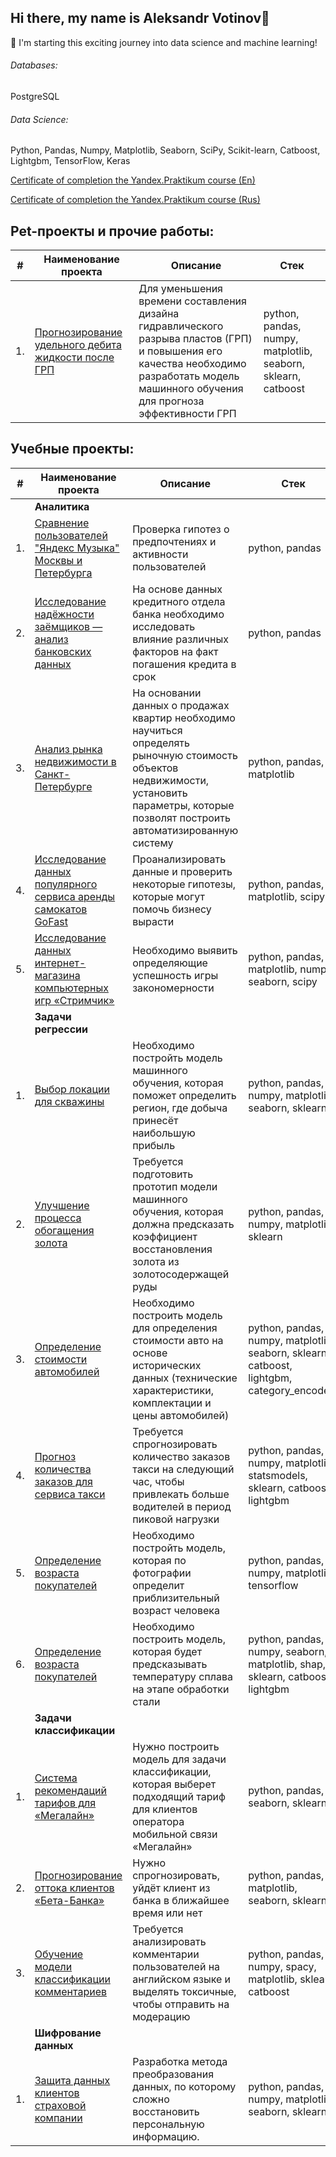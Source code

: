 ## Hi there, my name is Aleksandr Votinov👋

🔭 I'm starting this exciting journey into data science and machine learning!

###### Databases: 
PostgreSQL

###### Data Science: 
Python, Pandas, Numpy, Matplotlib, Seaborn, SciPy, Scikit-learn, Catboost, Lightgbm, TensorFlow, Keras

[Certificate of completion the Yandex.Praktikum course (En)](https://github.com/VotinovAlS/VotinovAlS/blob/main/yandex_ds_certificate_en.pdf)

[Certificate of completion the Yandex.Praktikum course (Rus)](https://github.com/VotinovAlS/VotinovAlS/blob/main/yandex_ds_certificate_rus.pdf)

## Pet-проекты и прочие работы:

| #    | Наименование проекта                | Описание                                                     | Стек                                                         |
| ---- | ------------------------------------------------------------ | ------------------------------------------------------------ | ------------------------------------------------------------ |
| 1.   | [Прогнозирование удельного дебита жидкости после ГРП](https://github.com/VotinovAlS/Portfolio/blob/master/Pet_Projects/P1_Forecasting_Fracturing_Efficiency/P1_Forecasting_Fracturing_Efficiency.ipynb) | Для уменьшения времени составления дизайна гидравлического разрыва пластов (ГРП) и повышения его качества необходимо разработать модель машинного обучения для прогноза эффективности ГРП  | python, pandas, numpy, matplotlib, seaborn, sklearn, catboost   |



## Учебные проекты:

| #    | Наименование проекта                | Описание                                                     | Стек                                                         |
| ---- | ------------------------------------------------------------ | ------------------------------------------------------------ | ------------------------------------------------------------ |
||**Аналитика**|
| 1.   | [Сравнение пользователей "Яндекс Музыка" Москвы и Петербурга](https://github.com/VotinovAlS/Portfolio/tree/master/Yandex_Praktikum_Projects/1.Yandex_Music) | Проверка гипотез о предпочтениях и активности пользователей | python, pandas|
| 2.   | [Исследование надёжности заёмщиков — анализ банковских данных](https://github.com/VotinovAlS/Portfolio/tree/master/Yandex_Praktikum_Projects/2.Borrowers_Reliability_Research) | На основе данных кредитного отдела банка необходимо исследовать влияние различных факторов на факт погашения кредита в срок | python, pandas      |
| 3.   | [Анализ рынка недвижимости в Санкт-Петербурге](https://github.com/VotinovAlS/Portfolio/tree/master/Yandex_Praktikum_Projects/3.Real_Estate_Market_Analysis) | На основании данных о продажах квартир необходимо научиться определять рыночную стоимость объектов недвижимости, установить параметры, которые позволят построить автоматизированную систему| python, pandas, matplotlib       |
| 4.   | [Исследование данных популярного сервиса аренды самокатов GoFast](https://github.com/VotinovAlS/Portfolio/tree/master/Yandex_Praktikum_Projects/4.Kicksharing_Tariffs_Analysis) | Проанализировать данные и проверить некоторые гипотезы, которые могут помочь бизнесу вырасти | python, pandas, matplotlib, scipy |
| 5.   | [Исследование данных интернет-магазина компьютерных игр «Стримчик»](https://github.com/VotinovAlS/Portfolio/tree/master/Yandex_Praktikum_Projects/5.Game_Rating_Analysis) | Необходимо выявить определяющие успешность игры закономерности | python, pandas, matplotlib, numpy, seaborn, scipy |
||**Задачи регрессии**|
| 1.   | [Выбор локации для скважины](https://github.com/VotinovAlS/Portfolio/tree/master/Yandex_Praktikum_Projects/8.Selection_Well_Location) | Необходимо постройть модель машинного обучения, которая поможет определить регион, где добыча принесёт наибольшую прибыль | python, pandas, numpy, matplotlib, seaborn, sklearn |
| 2.   | [Улучшение процесса обогащения золота](https://github.com/VotinovAlS/Portfolio/tree/master/Yandex_Praktikum_Projects/9.Gold_Recovery) | Требуется подготовить прототип модели машинного обучения, которая должна предсказать коэффициент восстановления золота из золотосодержащей руды | python, pandas, numpy, matplotlib, sklearn |
| 3.   | [Определение стоимости автомобилей](https://github.com/VotinovAlS/Portfolio/tree/master/Yandex_Praktikum_Projects/11.Cars_Cost_Determining) | Необходимо построить модель для определения стоимости авто на основе исторических данных (технические характеристики, комплектации и цены автомобилей) | python, pandas, numpy, matplotlib, seaborn, sklearn, catboost, lightgbm, category_encoders |
| 4.   | [Прогноз количества заказов для сервиса такси](https://github.com/VotinovAlS/Portfolio/tree/master/Yandex_Praktikum_Projects/12.Forecasting_Taxi_Orders) | Требуется спрогнозировать количество заказов такси на следующий час, чтобы привлекать больше водителей в период пиковой нагрузки | python, pandas, numpy, matplotlib, statsmodels, sklearn, catboost, lightgbm |
| 5.   | [Определение возраста покупателей](https://github.com/VotinovAlS/Portfolio/tree/master/Yandex_Praktikum_Projects/14.Age_prediction) | Необходимо постройть модель, которая по фотографии определит приблизительный возраст человека | python, pandas, numpy, matplotlib, tensorflow |
| 6.   | [Определение возраста покупателей](https://github.com/VotinovAlS/Portfolio/tree/master/Yandex_Praktikum_Projects/15.Steel_temperature_prediction) | Необходимо построить модель, которая будет предсказывать температуру сплава на этапе обработки стали | python, pandas, numpy, seaborn, matplotlib, shap, sklearn, catboost, lightgbm |
||**Задачи классификации**|
| 1.   | [Система рекомендаций тарифов для «Мегалайн»](https://github.com/VotinovAlS/Portfolio/tree/master/Yandex_Praktikum_Projects/6.Tariff_Recomendation_System) | Нужно построить модель для задачи классификации, которая выберет подходящий тариф для клиентов оператора мобильной связи «Мегалайн»    | python, pandas, seaborn, sklearn |
| 2.   | [Прогнозирование оттока клиентов «Бета-Банка»](https://github.com/VotinovAlS/Portfolio/tree/master/Yandex_Praktikum_Projects/7.Customer_Churn_Forecasting) | Нужно спрогнозировать, уйдёт клиент из банка в ближайшее время или нет   | python, pandas, matplotlib, seaborn, sklearn |
| 3.   | [Обучение модели классификации комментариев](https://github.com/VotinovAlS/Portfolio/tree/master/Yandex_Praktikum_Projects/13.Identifying_Toxic_Comments) | Требуется анализировать комментарии пользователей на английском языке и выделять токсичные, чтобы отправить на модерацию  | python, pandas, numpy, spacy, matplotlib, sklearn, catboost |
||**Шифрование данных**|
| 1.   | [Защита данных клиентов страховой компании](https://github.com/VotinovAlS/Portfolio/tree/master/Yandex_Praktikum_Projects/10.Data_Encryption) | Разработка метода преобразования данных, по которому сложно восстановить персональную информацию.    | python, pandas, numpy, matplotlib, seaborn, sklearn |
<!--
**VotinovAlS/VotinovAlS** is a ✨ _special_ ✨ repository because its `README.md` (this file) appears on your GitHub profile.

Here are some ideas to get you started:

- 🔭 I’m currently working on ...
- 🌱 I’m currently learning ...
- 👯 I’m looking to collaborate on ...
- 🤔 I’m looking for help with ...
- 💬 Ask me about ...
- 📫 How to reach me: ...
- 😄 Pronouns: ...
- ⚡ Fun fact: ...
-->

